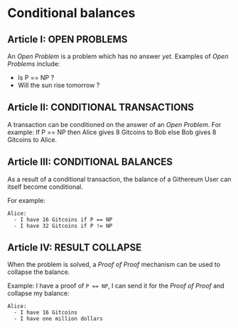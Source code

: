 # Conditional balances

## Article I: OPEN PROBLEMS

An _Open Problem_ is a problem which has no answer _yet_. Examples of _Open Problems_ include:
- Is P == NP ?
- Will the sun rise tomorrow ?

## Article II: CONDITIONAL TRANSACTIONS

A transaction can be conditioned on the answer of an _Open Problem_.
For example: If P == NP then Alice gives 8 Gitcoins to Bob else Bob gives 8 Gitcoins to Alice.

## Article III: CONDITIONAL BALANCES

As a result of a conditional transaction, the balance of a Githereum User can itself become conditional. 

For example:

```
Alice:
  - I have 16 Gitcoins if P == NP
  - I have 32 Gitcoins if P != NP
```

## Article IV: RESULT COLLAPSE

When the problem is solved, a _Proof of Proof_ mechanism can be used to collapse the balance.

Example: I have a proof of `P == NP`, I can send it for the _Proof of Proof_ and collapse my balance:
```
Alice:
  - I have 16 Gitcoins
  - I have one million dollars
```
